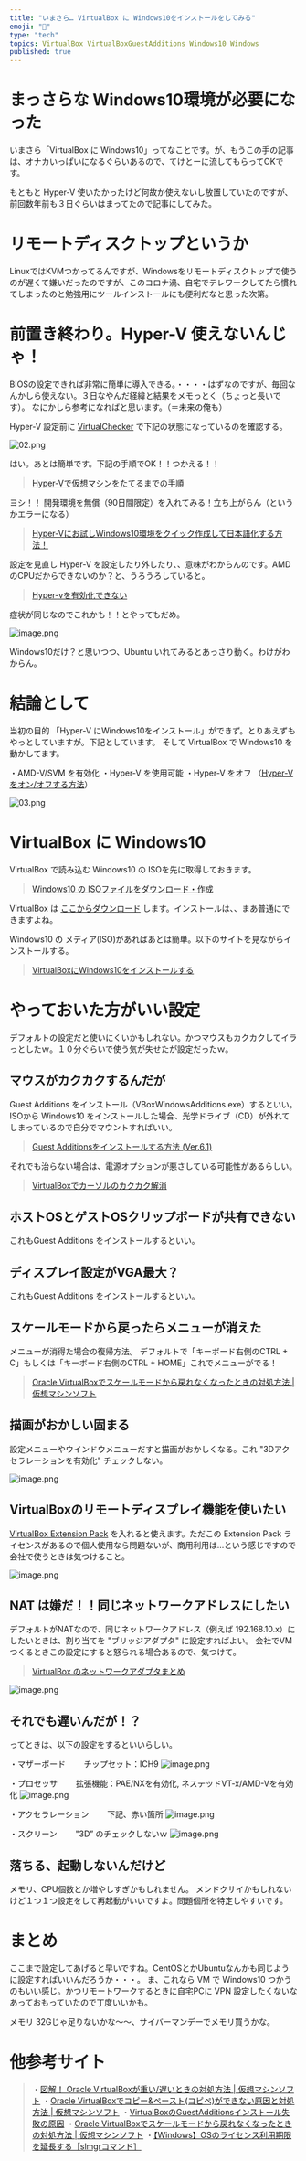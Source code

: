 ```yaml
---
title: "いまさら… VirtualBox に Windows10をインストールをしてみる"
emoji: "📝"
type: "tech"
topics: VirtualBox VirtualBoxGuestAdditions Windows10 Windows
published: true
---
```


# まっさらな Windows10環境が必要になった
いまさら「VirtualBox に Windows10」ってなことです。が、もうこの手の記事は、オナカいっぱいになるぐらいあるので、てけとーに流してもらってOKです。

もともと Hyper-V 使いたかったけど何故か使えないし放置していたのですが、前回数年前も３日ぐらいはまってたので記事にしてみた。

# リモートディスクトップというか
LinuxではKVMつかってるんですが、Windowsをリモートディスクトップで使うのが遅くて嫌いだったのですが、このコロナ渦、自宅でテレワークしてたら慣れてしまったのと勉強用にツールインストールにも便利だなと思った次第。

# 前置き終わり。Hyper-V 使えないんじゃ！
BIOSの設定できれば非常に簡単に導入できる。・・・・はずなのですが、毎回なんかしら使えない。３日なやんだ経緯と結果をメモっとく（ちょっと長いです）。
なにかしら参考になればと思います。（＝未来の俺も）

Hyper-V 設定前に [VirtualChecker](https://forest.watch.impress.co.jp/library/software/virtualcheck/) で下記の状態になっているのを確認する。

![02.png](https://qiita-image-store.s3.ap-northeast-1.amazonaws.com/0/44540/1d692823-fc7d-6f90-9f3e-35bf3280378c.png)

はい。あとは簡単です。下記の手順でOK！！つかえる！！

> [Hyper-Vで仮想マシンをたてるまでの手順](https://qiita.com/Kobecow/items/3e20fd5a195dfff39606)

ヨシ！！ 開発環境を無償（90日間限定）を入れてみる！立ち上がらん（というかエラーになる）

> [Hyper-Vにお試しWindows10環境をクイック作成して日本語化する方法！](https://bgt-48.blogspot.com/2019/04/hyper-vwindows10.html)

設定を見直し Hyper-V を設定したり外したり、、意味がわからんのです。AMDのCPUだからできないのか？と、うろうろしていると。

> [Hyper-vを有効化できない](https://answers.microsoft.com/ja-jp/windows/forum/all/hyper/a643f321-ab35-4a77-9520-ed8534f717a6?auth=1)

症状が同じなのでこれかも！！とやってもだめ。

![image.png](https://qiita-image-store.s3.ap-northeast-1.amazonaws.com/0/44540/76972387-5722-926d-6c72-8101e033313b.png)

Windows10だけ？と思いつつ、Ubuntu いれてみるとあっさり動く。わけがわからん。

# 結論として
当初の目的 「Hyper-V にWindows10をインストール」ができず。とりあえずもやっとしていますが。下記としています。
そして VirtualBox で Windows10 を動かしてます。

・AMD-V/SVM を有効化
・Hyper-V を使用可能
・Hyper-V をオフ （[Hyper-V をオン/オフする方法](https://qiita.com/hinataysi29734/items/d4e48ca673bad2f5ea03)）

![03.png](https://qiita-image-store.s3.ap-northeast-1.amazonaws.com/0/44540/b5f06773-4de7-2496-d354-89f71844d023.png)

# VirtualBox に Windows10
VirtualBox で読み込む Windows10 の ISOを先に取得しておきます。

> [Windows10 の ISOファイルをダウンロード・作成](https://pc-karuma.net/windows-10-install-media/)

VirtualBox は [ここからダウンロード](https://www.virtualbox.org/) します。インストールは、、まあ普通にできますよね。

Windows10 の メディア(ISO)があればあとは簡単。以下のサイトを見ながらインストールする。

> [VirtualBoxにWindows10をインストールする](https://qiita.com/hinataysi29734/items/d4e48ca673bad2f5ea03)

# やっておいた方がいい設定
デフォルトの設定だと使いにくいかもしれない。かつマウスもカクカクしてイラっとしたｗ。１０分ぐらいで使う気が失せたが設定だったｗ。

## マウスがカクカクするんだが
Guest Additions をインストール（VBoxWindowsAdditions.exe）するといい。ISOから Windows10 をインストールした場合、光学ドライブ（CD）が外れてしまっているので自分でマウントすればいい。

> [Guest Additionsをインストールする方法 (Ver.6.1)](https://kb.seeck.jp/archives/15991)

それでも治らない場合は、電源オプションが悪さしている可能性があるらしい。

> [VirtualBoxでカーソルのカクカク解消](https://jkudo.hatenadiary.org/entry/20080620/1213943885)

## ホストOSとゲストOSクリップボードが共有できない
これもGuest Additions をインストールするといい。

## ディスプレイ設定がVGA最大？
これもGuest Additions をインストールするといい。

## スケールモードから戻ったらメニューが消えた
メニューが消得た場合の復帰方法。
デフォルトで「キーボード右側のCTRL + C」もしくは「キーボード右側のCTRL + HOME」これでメニューがでる！

> [Oracle VirtualBoxでスケールモードから戻れなくなったときの対処方法 | 仮想マシンソフト](https://aresei-note.com/8074)

## 描画がおかしい固まる
設定メニューやウインドウメニューだすと描画がおかしくなる。これ "3Dアクセラレーションを有効化" チェックしない。

![image.png](https://qiita-image-store.s3.ap-northeast-1.amazonaws.com/0/44540/cb512d49-28af-0229-76a8-e7dd28d13821.png)

## VirtualBoxのリモートディスプレイ機能を使いたい
[VirtualBox Extension Pack](https://www.virtualbox.org/wiki/Downloads) を入れると使えます。ただこの Extension Pack ライセンスがあるので個人使用なら問題ないが、商用利用は…という感じですので会社で使うときは気つけること。

![image.png](https://qiita-image-store.s3.ap-northeast-1.amazonaws.com/0/44540/325fe3df-7a22-9aaa-2680-10ba57cdb4ad.png)

## NAT は嫌だ！！同じネットワークアドレスにしたい
デフォルトがNATなので、同じネットワークアドレス（例えば 192.168.10.x）にしたいときは、割り当てを "ブリッジアダプタ" に設定すればよい。
会社でVMつくるときこの設定にすると怒られる場合あるので、気つけて。

> [VirtualBox のネットワークアダプタまとめ](https://qiita.com/pitao/items/0f9475e4c0e230911eb7)

![image.png](https://qiita-image-store.s3.ap-northeast-1.amazonaws.com/0/44540/47f25945-950c-171e-0a89-2227a15a23e5.png)

## それでも遅いんだが！？
ってときは、以下の設定をするといいらしい。

・マザーボード
　　チップセット：ICH9
![image.png](https://qiita-image-store.s3.ap-northeast-1.amazonaws.com/0/44540/8d4bfb31-241d-4869-8fee-57abb090f9af.png)

・プロセッサ
　　拡張機能：PAE/NXを有効化, ネステッドVT-x/AMD-Vを有効化
![image.png](https://qiita-image-store.s3.ap-northeast-1.amazonaws.com/0/44540/17b39e7e-576b-c6a0-dc01-f3abf875d5ed.png)

・アクセラレーション
　　下記、赤い箇所
![image.png](https://qiita-image-store.s3.ap-northeast-1.amazonaws.com/0/44540/4f53bdce-492c-bf45-956a-3f576605854b.png)

・スクリーン
　　"3D” のチェックしないｗ
![image.png](https://qiita-image-store.s3.ap-northeast-1.amazonaws.com/0/44540/261f4b87-70d6-2820-4cf9-eff761dbf382.png)

## 落ちる、起動しないんだけど
メモリ、CPU個数とか増やしすぎかもしれません。
メンドクサイかもしれないけど１つ１つ設定をして再起動がいいですよ。問題個所を特定しやすいです。

# まとめ
ここまで設定してあげると早いですね。CentOSとかUbuntuなんかも同じように設定すればいいんだろうか・・・。
ま、これなら VM で Windows10 つかうのもいい感じ。かつリモートワークするときに自宅PCに VPN 設定したくないなあっておもっていたので丁度いいかも。

メモリ 32Gじゃ足りないかな～～、サイバーマンデーでメモリ買うかな。

# 他参考サイト

> ・[図解！ Oracle VirtualBoxが重い/遅いときの対処方法 | 仮想マシンソフト](https://aresei-note.com/8255)
> ・[Oracle VirtualBoxでコピー&ペースト(コピペ)ができない原因と対処方法 | 仮想マシンソフト](https://bizlog.tech/windows-evaluation-license/)
> ・[VirtualBoxのGuestAdditionsインストール失敗の原因](https://asterisk-works.com/installation-failed-the-guestadditions-of-virtualbox/)
> ・[Oracle VirtualBoxでスケールモードから戻れなくなったときの対処方法 | 仮想マシンソフト](https://aresei-note.com/8074)
> ・[【Windows】OSのライセンス利用期限を延長する［slmgrコマンド］](https://bizlog.tech/windows-evaluation-license/)


















